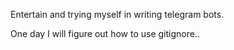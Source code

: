 Entertain and trying myself in writing telegram bots.

One day I will figure out how to use gitignore..
